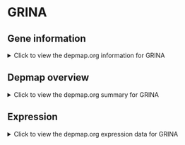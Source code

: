 <h1>GRINA</h1>

<h2>Gene information</h2>
<details>
  <summary>Click to view the depmap.org information for GRINA</summary>
  <p><a href="https://depmap.org/portal/gene/GRINA?tab=about" target="_BLANK">Open page in a new tab...</a></p>
  <iframe src="https://depmap.org/portal/gene/GRINA?tab=about" style="border:none;width:100%;height:800px"></iframe>
</details>

<h2>Depmap overview</h2>
<details>
  <summary>Click to view the depmap.org summary for GRINA</summary>
  <p><a href="https://depmap.org/portal/gene/GRINA?tab=overview" target="_BLANK">Open page in a new tab...</a></p>
  <iframe src="https://depmap.org/portal/gene/GRINA?tab=overview" style="border:none;width:100%;height:800px"></iframe>
</details>

<h2>Expression</h2>
<details>
  <summary>Click to view the depmap.org expression data for GRINA</summary>
  <p><a href="https://depmap.org/portal/gene/GRINA?tab=characterization" target="_BLANK">Open page in a new tab...</a></p>
  <iframe src="https://depmap.org/portal/gene/GRINA?tab=characterization" style="border:none;width:100%;height:800px"></iframe>
</details>


<!--
<h2>Reactome Pathway diagram</h2>
<details>
  <summary>Click to view the Reactome pathway for GRINA</summary>
  <p><a href="PURL" target="_BLANK">Open page in a new tab...</a></p>
  PNAME
</details>
-->


